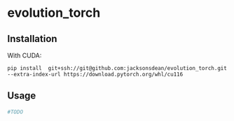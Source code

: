 # evolution_torch

## Installation
With CUDA: 

`pip install  git+ssh://git@github.com:jacksonsdean/evolution_torch.git --extra-index-url https://download.pytorch.org/whl/cu116`

## Usage

```python
#TODO
```
